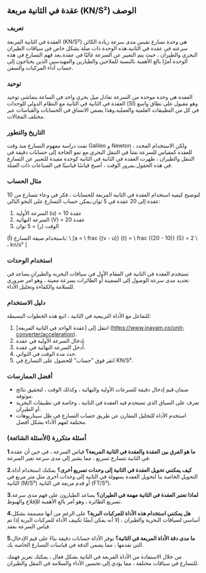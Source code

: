## عقدة في الثانية مربعة (KN/S²) الوصف

### تعريف
العقدة في الثانية المربعة (KN/S²) هي وحدة تسارع تقيس مدى سرعة زيادة الكائن سرعته في عقدة في الثانية.هذه الوحدة ذات صلة بشكل خاص في سياقات الطيران البحري والطيران ، حيث يتم التعبير عن السرعة غالبًا في عقدة.يعد فهم التسارع في هذه الوحدة أمرًا بالغ الأهمية بالنسبة للملاحين والطيارين والمهندسين الذين يحتاجون إلى حساب أداء المركبات والسفن.

### توحيد
العقدة هي وحدة موحدة من السرعة تعادل ميل بحري واحد في الساعة.يتماشى توحيد العقدة في الثانية في الثانية مع النظام الدولي للوحدات (SI) وهو مقبول على نطاق واسع في كل من التطبيقات العلمية والعملية.وهذا يضمن الاتساق في الحسابات والقياسات عبر مختلف المجالات.

### التاريخ والتطور
تمت دراسة مفهوم التسارع منذ وقت Galileo و Newton ، ولكن الاستخدام المحدد للعقدة كمقياس للسرعة نشأ في التنقل البحري.مع نمو الحاجة إلى حسابات دقيقة في التنقل والطيران ، ظهرت العقدة في الثانية في الثانية كوحدة مفيدة للتعبير عن التسارع في هذه الحقول.بمرور الوقت ، أصبح قياسًا قياسيًا في الصناعات ذات الصلة.

### مثال الحساب
لتوضيح كيفية استخدام العقدة في الثانية المربعة للحسابات ، فكر في وعاء تتسارع من 10 عقدة إلى 20 عقدة في 5 ثوان.يمكن حساب التسارع على النحو التالي:

1. السرعة الأولية (u) = 10 عقدة
2. السرعة النهائية (V) = 20 عقدة
3. الوقت (ر) = 5 ثوان

باستخدام صيغة التسارع (أ):
\ [a = \ frac {(v - u)} {t} = \ frac {(20 - 10)} {5} = 2 \ ، kn/s² \]

### استخدام الوحدات
تستخدم العقدة في الثانية في المقام الأول في سياقات البحرية والطيران.يساعد في تحديد مدى سرعة الوصول إلى السفينة أو الطائرات بسرعة معينة ، وهو أمر ضروري للسلامة والكفاءة وتحليل الأداء.

### دليل الاستخدام
للتفاعل مع الأداة التربيعية في الثانية ، اتبع هذه الخطوات البسيطة:
1. انتقل إلى [عقدة الواحد في الثانية المربعة] (https://www.inayam.co/unit-converter/acceleration).
2. إدخال السرعة الأولية في عقدة.
3. أدخل السرعة النهائية في عقدة.
4. حدد مدة الوقت في الثواني.
5. انقر فوق "حساب" للحصول على التسارع في KN/S².

### أفضل الممارسات
- ضمان قيم إدخال دقيقة للسرعات الأولية والنهائية ، وكذلك الوقت ، لتحقيق نتائج موثوقة.
- تعرف على السياق الذي تستخدم فيه العقدة في الثانية ، وخاصة في تطبيقات البحرية أو الطيران.
- استخدم الأداة للتحليل المقارن عن طريق حساب التسارع في ظل سيناريوهات مختلفة لفهم الأداء بشكل أفضل.

### أسئلة متكررة (الأسئلة الشائعة)

**1.ما هو الفرق بين العقدة والعقدة في الثانية المربعة؟**
قياس السرعة ، في حين أن عقدة في الثانية تتسارع تسريع ، مما يشير إلى مدى سرعة تغير السرعة.

**2.كيف يمكنني تحويل العقدة في الثانية إلى وحدات تسريع أخرى؟**
يمكنك استخدام أداة التحويل الخاصة بنا لتحويل العقدة بسهولة في الثانية إلى وحدات أخرى مثل متر مربع في الثانية (M/S²) أو قدم مربعة في الثانية (FT/S²).

**3.لماذا تعتبر العقدة في الثانية مهمة في الطيران؟**
يساعد الطيارون على فهم مدى سرعة تسريع الطائرة ، وهو أمر بالغ الأهمية للإقلاع والهبوط.

**4.هل يمكنني استخدام هذه الأداة للمركبات البرية؟**
على الرغم من أنها مصممة بشكل أساسي لسياقات البحرية والطيران ، إلا أنه يمكن أيضًا تكييف الأداة للمركبات البرية إذا تم قياس السرعة بعقد.

**5.ما مدى دقة الأداة المربعة في الثانية؟**
توفر الأداة حسابات دقيقة بناءً على قيم الإدخال التي تقدمها ، مما يضمن الدقة في قياسات التسارع الخاصة بك.

من خلال الاستفادة من الأداة المربعة في الثانية بشكل فعال ، يمكنك تعزيز فهمك للتسارع في سياقات مختلفة ، مما يؤدي إلى تحسين الأداء والسلامة في التنقل والطيران.